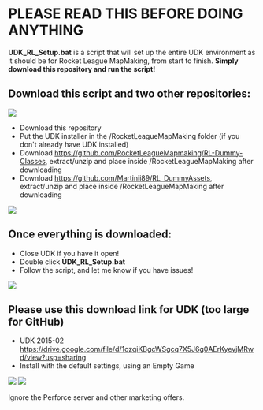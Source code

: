 # PLEASE READ THIS BEFORE DOING ANYTHING
**UDK_RL_Setup.bat** is a script that will set up the entire UDK environment as it should be for Rocket League MapMaking, from start to finish. **Simply download this repository and run the script!**

## Download this script and two other repositories:
![](https://i.imgur.com/OUT62cw.png)
* Download this repository
* Put the UDK installer in the /RocketLeagueMapMaking folder (if you don't already have UDK installed)
* Download https://github.com/RocketLeagueMapmaking/RL-Dummy-Classes, extract/unzip and place inside /RocketLeagueMapMaking after downloading
* Download https://github.com/Martinii89/RL_DummyAssets, extract/unzip and place inside /RocketLeagueMapMaking after downloading

![](https://i.imgur.com/PObnykE.png)

## Once everything is downloaded:
* Close UDK if you have it open!
* Double click **UDK_RL_Setup.bat**
* Follow the script, and let me know if you have issues!

![](https://i.imgur.com/zANMG80.png)

## Please use this download link for UDK (too large for GitHub)
* UDK 2015-02 https://drive.google.com/file/d/1ozqiKBgcWSgcq7X5J6g0AErKyevjMRwd/view?usp=sharing
* Install with the default settings, using an Empty Game

![](https://i.imgur.com/cBThZRf.png)
![](https://i.imgur.com/63dfUVx.png)

Ignore the Perforce server and other marketing offers.
